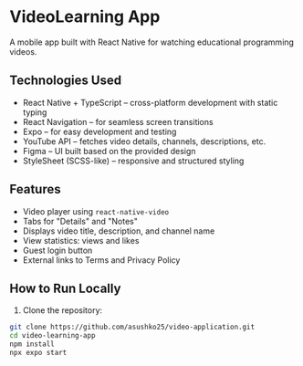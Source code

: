 # VideoLearning App

A mobile app built with React Native for watching educational programming videos.

## Technologies Used

- React Native + TypeScript – cross-platform development with static typing  
- React Navigation – for seamless screen transitions  
- Expo – for easy development and testing  
- YouTube API – fetches video details, channels, descriptions, etc.  
- Figma – UI built based on the provided design  
- StyleSheet (SCSS-like) – responsive and structured styling

## Features

- Video player using `react-native-video`  
- Tabs for "Details" and "Notes"  
- Displays video title, description, and channel name  
- View statistics: views and likes  
- Guest login button  
- External links to Terms and Privacy Policy  

## How to Run Locally

1. Clone the repository:

```bash
git clone https://github.com/asushko25/video-application.git
cd video-learning-app
npm install
npx expo start
